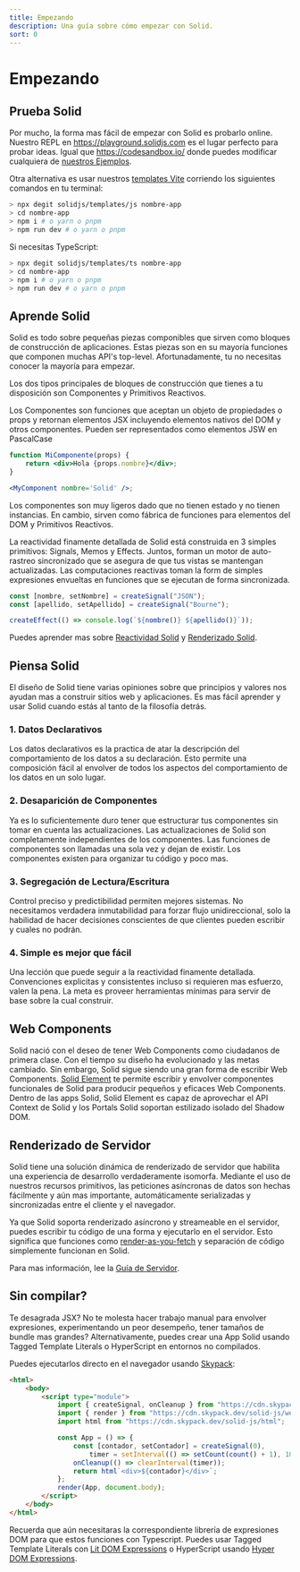```yaml
---
title: Empezando
description: Una guía sobre cómo empezar con Solid.
sort: 0
---
```


# Empezando

## Prueba Solid

Por mucho, la forma mas fácil de empezar con Solid es probarlo online. Nuestro REPL en https://playground.solidjs.com es el lugar perfecto para probar ideas. Igual que https://codesandbox.io/ donde puedes modificar cualquiera de [nuestros Ejemplos](https://github.com/solidjs/solid/blob/main/documentation/resources/examples.md).

Otra alternativa es usar nuestros [templates Vite](https://github.com/solidjs/templates) corriendo los siguientes comandos en tu terminal:

```sh
> npx degit solidjs/templates/js nombre-app
> cd nombre-app
> npm i # o yarn o pnpm
> npm run dev # o yarn o pnpm
```

Si necesitas TypeScript:

```sh
> npx degit solidjs/templates/ts nombre-app
> cd nombre-app
> npm i # o yarn o pnpm
> npm run dev # o yarn o pnpm
```

## Aprende Solid

Solid es todo sobre pequeñas piezas componibles que sirven como bloques de construcción de aplicaciones. Estas piezas son en su mayoría funciones que componen muchas API's top-level. Afortunadamente, tu no necesitas conocer la mayoría para empezar.

Los dos tipos principales de bloques de construcción que tienes a tu disposición son Componentes y Primitivos Reactivos.

Los Componentes son funciones que aceptan un objeto de propiedades o props y retornan elementos JSX incluyendo elementos nativos del DOM y otros componentes. Pueden ser representados como elementos JSW en PascalCase

```jsx
function MiComponente(props) {
	return <div>Hola {props.nombre}</div>;
}

<MyComponent nombre='Solid' />;
```

Los componentes son muy ligeros dado que no tienen estado y no tienen instancias. En cambio, sirven como fábrica de funciones para elementos del DOM y Primitivos Reactivos.

La reactividad finamente detallada de Solid está construida en 3 simples primitivos: Signals, Memos y Effects. Juntos, forman un motor de auto-rastreo sincronizado que se asegura de que tus vistas se mantengan actualizadas. Las computaciones reactivas toman la form de simples expresiones envueltas en funciones que se ejecutan de forma sincronizada.

```js
const [nombre, setNombre] = createSignal("JSON");
const [apellido, setApellido] = createSignal("Bourne");

createEffect(() => console.log(`${nombre()} ${apellido()}`));
```

Puedes aprender mas sobre [Reactividad Solid](/guides/reactivity) y [Renderizado Solid](/guides/rendering).

## Piensa Solid

El diseño de Solid tiene varias opiniones sobre que principios y valores nos ayudan mas a construir sitios web y aplicaciones. Es mas fácil aprender y usar Solid cuando estás al tanto de la filosofía detrás.

### 1. Datos Declarativos

Los datos declarativos es la practica de atar la descripción del comportamiento de los datos a su declaración. Esto permite una composición fácil al envolver de todos los aspectos del comportamiento de los datos en un solo lugar.

### 2. Desaparición de Componentes

Ya es lo suficientemente duro tener que estructurar tus componentes sin tomar en cuenta las actualizaciones. Las actualizaciones de Solid son completamente independientes de los componentes. Las funciones de componentes son llamadas una sola vez y dejan de existir. Los componentes existen para organizar tu código y poco mas.

### 3. Segregación de Lectura/Escritura

Control preciso y predictibilidad permiten mejores sistemas. No necesitamos verdadera inmutabilidad para forzar flujo unidireccional, solo la habilidad de hacer decisiones conscientes de que clientes pueden escribir y cuales no podrán.

### 4. Simple es mejor que fácil

Una lección que puede seguir a la reactividad finamente detallada. Convenciones explicitas y consistentes incluso si requieren mas esfuerzo, valen la pena. La meta es proveer herramientas mínimas para servir de base sobre la cual construir.

## Web Components

Solid nació con el deseo de tener Web Components como ciudadanos de primera clase. Con el tiempo su diseño ha evolucionado y las metas cambiado. Sin embargo, Solid sigue siendo una gran forma de escribir Web Components. [Solid Element](https://github.com/solidjs/solid/tree/main/packages/solid-element) te permite escribir y envolver componentes funcionales de Solid para producir pequeños y eficaces Web Components. Dentro de las apps Solid, Solid Element es capaz de aprovechar el API Context de Solid y los Portals Solid soportan estilizado isolado del Shadow DOM.

## Renderizado de Servidor

Solid tiene una solución dinámica de renderizado de servidor que habilita una experiencia de desarrollo verdaderamente isomorfa. Mediante el uso de nuestros recursos primitivos, las peticiones asíncronas de datos son hechas fácilmente y aún mas importante, automáticamente serializadas y sincronizadas entre el cliente y el navegador.

Ya que Solid soporta renderizado asíncrono y streameable en el servidor, puedes escribir tu código de una forma y ejecutarlo en el servidor. Esto significa que funciones como [render-as-you-fetch](https://reactjs.org/docs/concurrent-mode-suspense.html#approach-3-render-as-you-fetch-using-suspense) y separación de código simplemente funcionan en Solid.

Para mas información, lee la [Guía de Servidor](/guides/server#server-side-rendering).

## Sin compilar?

Te desagrada JSX? No te molesta hacer trabajo manual para envolver expresiones, experimentando un peor desempeño, tener tamaños de bundle mas grandes? Alternativamente, puedes crear una App Solid usando Tagged Template Literals o HyperScript en entornos no compilados.

Puedes ejecutarlos directo en el navegador usando [Skypack](https://www.skypack.dev/):

```html
<html>
	<body>
		<script type="module">
			import { createSignal, onCleanup } from "https://cdn.skypack.dev/solid-js";
			import { render } from "https://cdn.skypack.dev/solid-js/web";
			import html from "https://cdn.skypack.dev/solid-js/html";

			const App = () => {
				const [contador, setContador] = createSignal(0),
					timer = setInterval(() => setCount(count() + 1), 1000);
				onCleanup(() => clearInterval(timer));
				return html`<div>${contador}</div>`;
			};
			render(App, document.body);
		</script>
	</body>
</html>
```

Recuerda que aún necesitaras la correspondiente librería de expresiones DOM para que estos funciones con Typescript. Puedes usar Tagged Template Literals con [Lit DOM Expressions](https://github.com/ryansolid/dom-expressions/tree/main/packages/lit-dom-expressions) o HyperScript usando [Hyper DOM Expressions](https://github.com/ryansolid/dom-expressions/tree/main/packages/hyper-dom-expressions).
